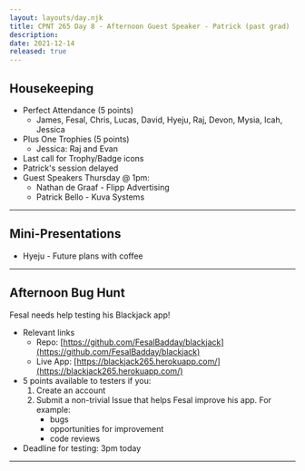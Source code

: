 ```yaml
---
layout: layouts/day.njk
title: CPNT 265 Day 8 - Afternoon Guest Speaker - Patrick (past grad) 
description: 
date: 2021-12-14
released: true
---
```


## Housekeeping
- Perfect Attendance (5 points)
    - James, Fesal, Chris, Lucas, David, Hyeju, Raj, Devon, Mysia, Icah, Jessica
- Plus One Trophies (5 points)
    - Jessica: Raj and Evan 
- Last call for Trophy/Badge icons
- Patrick's session delayed
- Guest Speakers Thursday @ 1pm: 
    - Nathan de Graaf - Flipp Advertising
    - Patrick Bello - Kuva Systems

---

## Mini-Presentations
- Hyeju - Future plans with coffee

---

## Afternoon Bug Hunt
Fesal needs help testing his Blackjack app!
- Relevant links
    - Repo: [https://github.com/FesalBadday/blackjack](https://github.com/FesalBadday/blackjack)
    - Live App: [https://blackjack265.herokuapp.com/](https://blackjack265.herokuapp.com/)
- 5 points available to testers if you:
    1. Create an account
    2. Submit a non-trivial Issue that helps Fesal improve his app. For example:
        - bugs
        - opportunities for improvement
        - code reviews
- Deadline for testing: 3pm today

---